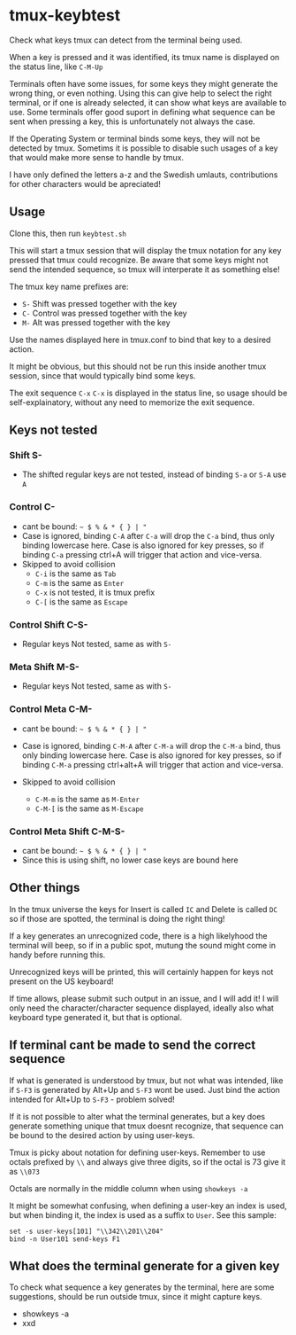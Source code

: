 # tmux-keybtest

Check what keys tmux can detect from the terminal being used.

When a key is pressed and it was identified, its tmux name is displayed
on the status line, like `C-M-Up`

Terminals often have some issues, for some keys they might generate the
wrong thing, or even nothing. Using this can give help to select the
right terminal, or if one is already selected, it can show what keys
are available to use. Some terminals offer good suport in defining what
sequence can be sent when pressing a key,
this is unfortunately not always the case.

If the Operating System or terminal binds some keys, they will not be
detected by tmux.
Sometims it is possible to disable such usages of a key that would make
more sense to handle by tmux.

 I have only defined the letters a-z and the Swedish umlauts,
 contributions for other characters would be apreciated!

## Usage

Clone this, then run `keybtest.sh`

This will start a tmux session that will display the tmux notation for
any key pressed that tmux could recognize. Be aware that some keys might
not send the intended sequence, so tmux will interperate it as something
else!

The tmux key name prefixes are:

- `S-` Shift was pressed together with the key
- `C-` Control was pressed together with the key
- `M-` Alt was pressed together with the key

Use the names displayed here in tmux.conf to bind that key to a desired
action.

It might be obvious, but this should not be run this inside another tmux
session, since that would typically bind some keys.

The exit sequence `C-x` `C-x` is displayed in the status line, so usage
should be self-explainatory, without any need to memorize the exit sequence.

## Keys not tested

### Shift S-

- The shifted regular keys are not tested, instead of binding `S-a` or
`S-A` use `A`

### Control C-

- cant be bound: `~ $ % & * { } | "`
- Case is ignored, binding `C-A` after `C-a` will drop the `C-a` bind,
thus only binding lowercase here. Case is also ignored for key presses,
so if binding `C-a` pressing ctrl+A will trigger that action and
vice-versa.
- Skipped to avoid collision
  - `C-i` is the same as `Tab`
  - `C-m` is the same as `Enter`
  - `C-x` is not tested, it is tmux prefix
  - `C-[` is the same as `Escape`

### Control Shift C-S-

- Regular keys Not tested, same as with `S-`

### Meta Shift  M-S-

- Regular keys Not tested, same as with `S-`

### Control Meta  C-M-

- cant be bound: `~ $ % & * { } | "`
- Case is ignored, binding `C-M-A` after `C-M-a` will drop the `C-M-a` bind,
thus only binding lowercase here. Case is also ignored for key presses,
so if binding `C-M-a` pressing ctrl+alt+A will trigger that action and
vice-versa.

- Skipped to avoid collision
  - `C-M-m` is the same as `M-Enter`
  - `C-M-[` is the same as `M-Escape`

### Control Meta Shift  C-M-S-

- cant be bound: `~ $ % & * { } | "`
- Since this is using shift, no lower case keys are bound here

## Other things

In the tmux universe the keys for Insert is called `IC` and Delete is
called `DC` so if those are spotted, the terminal is doing the right thing!

If a key generates an unrecognized code, there is a high likelyhood the
terminal will beep, so if in a public spot, mutung the sound might come
in handy before running this.

Unrecognized keys will be printed, this will certainly happen for keys
not present on the US keyboard!

If time allows, please submit such output in an issue, and I will add it!
I will only need the character/character sequence displayed,
ideally also what keyboard type generated it, but that is optional.

## If terminal cant be made to send the correct sequence

If what is generated is understood by tmux, but not what was intended,
like if `S-F3` is generated by Alt+Up and `S-F3` wont be used.
Just bind the action intended for Alt+Up to `S-F3` - problem solved!

If it is not possible to alter what the terminal generates,
but a key does generate something unique that tmux doesnt recognize,
that sequence can be bound to the desired action by using user-keys.

Tmux is picky about notation for defining user-keys.
Remember to use octals prefixed by `\\` and always give three digits,
so if the octal is 73 give it as `\\073`

Octals are normally in the middle column when using `showkeys -a`

It might be somewhat confusing, when defining a user-key an index is used,
but when binding it, the index is used as a suffix to `User`.
See this sample:

```tmux
set -s user-keys[101] "\\342\\201\\204"
bind -n User101 send-keys F1
```

## What does the terminal generate for a given key

 To check what sequence a key generates by the terminal, here are some
 suggestions, should be run outside tmux, since it might capture keys.

- showkeys -a
- xxd
